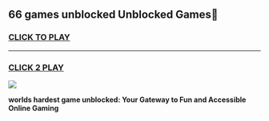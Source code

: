 
## 66 games unblocked Unblocked Games👋
<h3>
<a href="https://premium.freeplayer.one?title=66_games_unblocked&ref=16F">CLICK TO PLAY</a></h3>
<hr>

<h3>
<a href="https://premium.freeplayer.one?title=66_games_unblocked&ref=16F">CLICK 2 PLAY</a>
  
</h3>

<a href="https://premium.freeplayer.one?title=66_games_unblocked&ref=16F/"><img src="https://clearcache.store/games.png"></a>


**worlds hardest game unblocked: Your Gateway to Fun and Accessible Online Gaming**
